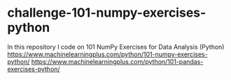 # challenge-101-numpy-exercises-python
In this repository I code on 101 NumPy Exercises for Data Analysis (Python)
https://www.machinelearningplus.com/python/101-numpy-exercises-python/
https://www.machinelearningplus.com/python/101-pandas-exercises-python/
